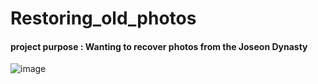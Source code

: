 # Restoring_old_photos

#### project purpose : Wanting to recover photos from the Joseon Dynasty

![image](https://github.com/Bong-HoonLee/Restoring_old_photos/assets/115579916/902099a6-47ae-474d-9801-62ebd9418cf5)
